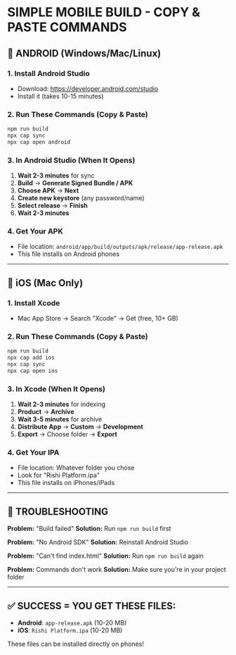 # SIMPLE MOBILE BUILD - COPY & PASTE COMMANDS

## 🎯 ANDROID (Windows/Mac/Linux)

### 1. Install Android Studio
- Download: https://developer.android.com/studio
- Install it (takes 10-15 minutes)

### 2. Run These Commands (Copy & Paste)
```bash
npm run build
npx cap sync
npx cap open android
```

### 3. In Android Studio (When It Opens)
1. **Wait 2-3 minutes** for sync
2. **Build** → **Generate Signed Bundle / APK**
3. **Choose APK** → **Next**
4. **Create new keystore** (any password/name)
5. **Select release** → **Finish**
6. **Wait 2-3 minutes**

### 4. Get Your APK
- File location: `android/app/build/outputs/apk/release/app-release.apk`
- This file installs on Android phones

---

## 🍎 iOS (Mac Only)

### 1. Install Xcode
- Mac App Store → Search "Xcode" → Get (free, 10+ GB)

### 2. Run These Commands (Copy & Paste)
```bash
npm run build
npx cap add ios
npx cap sync
npx cap open ios
```

### 3. In Xcode (When It Opens)
1. **Wait 2-3 minutes** for indexing
2. **Product** → **Archive**
3. **Wait 3-5 minutes** for archive
4. **Distribute App** → **Custom** → **Development**
5. **Export** → Choose folder → **Export**

### 4. Get Your IPA
- File location: Whatever folder you chose
- Look for "Rishi Platform.ipa"
- This file installs on iPhones/iPads

---

## 🚨 TROUBLESHOOTING

**Problem:** "Build failed"
**Solution:** Run `npm run build` first

**Problem:** "No Android SDK"
**Solution:** Reinstall Android Studio

**Problem:** "Can't find index.html"
**Solution:** Run `npm run build` again

**Problem:** Commands don't work
**Solution:** Make sure you're in your project folder

---

## ✅ SUCCESS = YOU GET THESE FILES:

- **Android**: `app-release.apk` (10-20 MB)
- **iOS**: `Rishi Platform.ipa` (10-20 MB)

These files can be installed directly on phones!